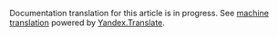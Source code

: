 Documentation translation for this article is in progress.
See
[machine translation](https://z5h64q92x9.net/proxy_u/ru-en.en/http/hhru.github.io/api/rendered-docs/docs/employer_vacancy_areas_active.md.html) powered by
[Yandex.Translate](https://translate.yandex.com/translate).
